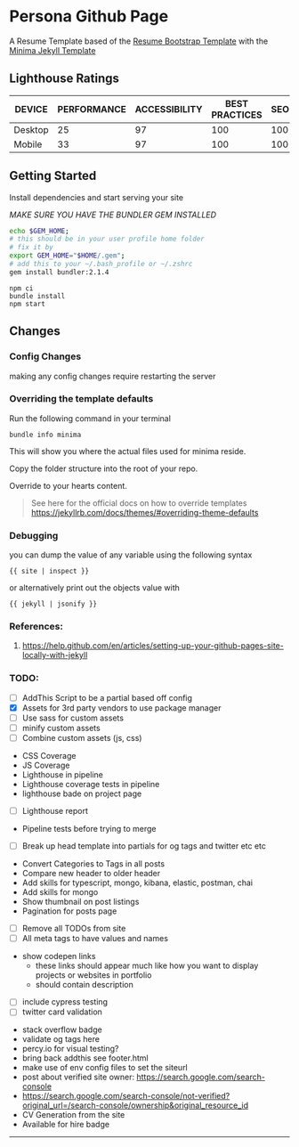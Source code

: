 # Persona Github Page
A Resume Template based of the [Resume Bootstrap Template](https://startbootstrap.com/themes/resume/) with the [Minima Jekyll Template](https://jekyll.github.io/minima/)

## Lighthouse Ratings

| **DEVICE**    | **PERFORMANCE**   | **ACCESSIBILITY** | **BEST PRACTICES**    | **SEO**   | **PWA**   |
| ------------- | ----------------- | ----------------- | --------------------- | --------- | --------- |
| Desktop       | 25                | 97                | 100                   | 100       | n/a       |
| Mobile        | 33                | 97                | 100                   | 100       | n/a       |

## Getting Started
Install dependencies and start serving your site

*MAKE SURE YOU HAVE THE BUNDLER GEM INSTALLED*
```bash
echo $GEM_HOME;
# this should be in your user profile home folder
# fix it by
export GEM_HOME="$HOME/.gem";
# add this to your ~/.bash_profile or ~/.zshrc
gem install bundler:2.1.4
```

```
npm ci
bundle install
npm start
```

## Changes

### Config Changes
making any config changes require restarting the server

### Overriding the template defaults
Run the following command in your terminal
```
bundle info minima
```

This will show you where the actual files used for minima reside.

Copy the folder structure into the root of your repo.

Override to your hearts content.

> See here for the official docs on how to override templates
> https://jekyllrb.com/docs/themes/#overriding-theme-defaults

### Debugging
you can dump the value of any variable using the following syntax

```
{{ site | inspect }}
```

or alternatively print out the objects value with

```
{{ jekyll | jsonify }}
```

### References:
1. https://help.github.com/en/articles/setting-up-your-github-pages-site-locally-with-jekyll


### TODO:
* [ ] AddThis Script to be a partial based off config
* [X] Assets for 3rd party vendors to use package manager
* [ ] Use sass for custom assets
* [ ] minify custom assets
* [ ] Combine custom assets (js, css)
* CSS Coverage
* JS Coverage
* Lighthouse in pipeline
* Lighthouse coverage tests in pipeline
* lighthouse bade on project page
* [ ] Lighthouse report
* Pipeline tests before trying to merge
* [ ] Break up head template into partials for og tags and twitter etc etc
* Convert Categories to Tags in all posts
* Compare new header to older header
* Add skills for typescript, mongo, kibana, elastic, postman, chai
* Add skills for mongo
* Show thumbnail on post listings
* Pagination for posts page
* [ ] Remove all TODOs from site
* [ ] All meta tags to have values and names
* show codepen links
  * these links should appear much like how you want to display projects or websites in portfolio
  * should contain description
* [ ] include cypress testing
* [ ] twitter card validation
* stack overflow badge
* validate og tags here
* percy.io for visual testing?
* bring back addthis see footer.html
* make use of env config files to set the siteurl
* post about verified site owner: https://search.google.com/search-console
* https://search.google.com/search-console/not-verified?original_url=/search-console/ownership&original_resource_id
* CV Generation from the site
* Available for hire badge

---
